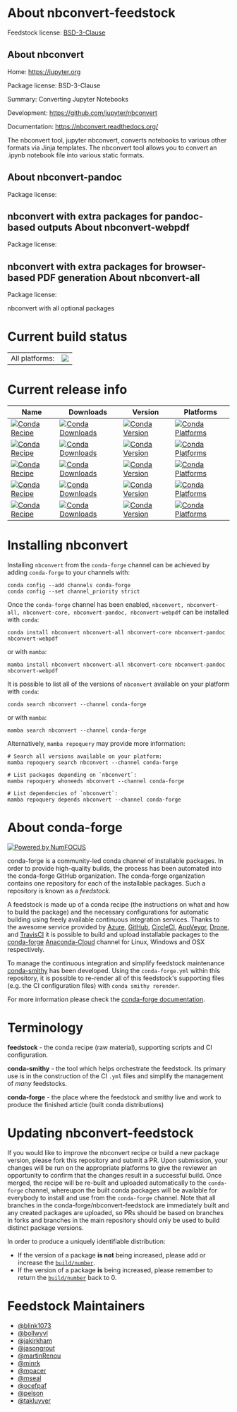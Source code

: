 About nbconvert-feedstock
=========================

Feedstock license: [BSD-3-Clause](https://github.com/conda-forge/nbconvert-feedstock/blob/main/LICENSE.txt)

About nbconvert
---------------

Home: https://jupyter.org

Package license: BSD-3-Clause

Summary: Converting Jupyter Notebooks

Development: https://github.com/jupyter/nbconvert

Documentation: https://nbconvert.readthedocs.org/

The nbconvert tool, jupyter nbconvert, converts notebooks to various other
formats via Jinja templates. The nbconvert tool allows you to convert an
.ipynb notebook file into various static formats.

About nbconvert-pandoc
----------------------



Package license: 

nbconvert with extra packages for pandoc-based outputs
About nbconvert-webpdf
----------------------



Package license: 

nbconvert with extra packages for browser-based PDF generation
About nbconvert-all
-------------------



Package license: 

nbconvert with all optional packages

Current build status
====================


<table><tr><td>All platforms:</td>
    <td>
      <a href="https://dev.azure.com/conda-forge/feedstock-builds/_build/latest?definitionId=5627&branchName=main">
        <img src="https://dev.azure.com/conda-forge/feedstock-builds/_apis/build/status/nbconvert-feedstock?branchName=main">
      </a>
    </td>
  </tr>
</table>

Current release info
====================

| Name | Downloads | Version | Platforms |
| --- | --- | --- | --- |
| [![Conda Recipe](https://img.shields.io/badge/recipe-nbconvert-green.svg)](https://anaconda.org/conda-forge/nbconvert) | [![Conda Downloads](https://img.shields.io/conda/dn/conda-forge/nbconvert.svg)](https://anaconda.org/conda-forge/nbconvert) | [![Conda Version](https://img.shields.io/conda/vn/conda-forge/nbconvert.svg)](https://anaconda.org/conda-forge/nbconvert) | [![Conda Platforms](https://img.shields.io/conda/pn/conda-forge/nbconvert.svg)](https://anaconda.org/conda-forge/nbconvert) |
| [![Conda Recipe](https://img.shields.io/badge/recipe-nbconvert--all-green.svg)](https://anaconda.org/conda-forge/nbconvert-all) | [![Conda Downloads](https://img.shields.io/conda/dn/conda-forge/nbconvert-all.svg)](https://anaconda.org/conda-forge/nbconvert-all) | [![Conda Version](https://img.shields.io/conda/vn/conda-forge/nbconvert-all.svg)](https://anaconda.org/conda-forge/nbconvert-all) | [![Conda Platforms](https://img.shields.io/conda/pn/conda-forge/nbconvert-all.svg)](https://anaconda.org/conda-forge/nbconvert-all) |
| [![Conda Recipe](https://img.shields.io/badge/recipe-nbconvert--core-green.svg)](https://anaconda.org/conda-forge/nbconvert-core) | [![Conda Downloads](https://img.shields.io/conda/dn/conda-forge/nbconvert-core.svg)](https://anaconda.org/conda-forge/nbconvert-core) | [![Conda Version](https://img.shields.io/conda/vn/conda-forge/nbconvert-core.svg)](https://anaconda.org/conda-forge/nbconvert-core) | [![Conda Platforms](https://img.shields.io/conda/pn/conda-forge/nbconvert-core.svg)](https://anaconda.org/conda-forge/nbconvert-core) |
| [![Conda Recipe](https://img.shields.io/badge/recipe-nbconvert--pandoc-green.svg)](https://anaconda.org/conda-forge/nbconvert-pandoc) | [![Conda Downloads](https://img.shields.io/conda/dn/conda-forge/nbconvert-pandoc.svg)](https://anaconda.org/conda-forge/nbconvert-pandoc) | [![Conda Version](https://img.shields.io/conda/vn/conda-forge/nbconvert-pandoc.svg)](https://anaconda.org/conda-forge/nbconvert-pandoc) | [![Conda Platforms](https://img.shields.io/conda/pn/conda-forge/nbconvert-pandoc.svg)](https://anaconda.org/conda-forge/nbconvert-pandoc) |
| [![Conda Recipe](https://img.shields.io/badge/recipe-nbconvert--webpdf-green.svg)](https://anaconda.org/conda-forge/nbconvert-webpdf) | [![Conda Downloads](https://img.shields.io/conda/dn/conda-forge/nbconvert-webpdf.svg)](https://anaconda.org/conda-forge/nbconvert-webpdf) | [![Conda Version](https://img.shields.io/conda/vn/conda-forge/nbconvert-webpdf.svg)](https://anaconda.org/conda-forge/nbconvert-webpdf) | [![Conda Platforms](https://img.shields.io/conda/pn/conda-forge/nbconvert-webpdf.svg)](https://anaconda.org/conda-forge/nbconvert-webpdf) |

Installing nbconvert
====================

Installing `nbconvert` from the `conda-forge` channel can be achieved by adding `conda-forge` to your channels with:

```
conda config --add channels conda-forge
conda config --set channel_priority strict
```

Once the `conda-forge` channel has been enabled, `nbconvert, nbconvert-all, nbconvert-core, nbconvert-pandoc, nbconvert-webpdf` can be installed with `conda`:

```
conda install nbconvert nbconvert-all nbconvert-core nbconvert-pandoc nbconvert-webpdf
```

or with `mamba`:

```
mamba install nbconvert nbconvert-all nbconvert-core nbconvert-pandoc nbconvert-webpdf
```

It is possible to list all of the versions of `nbconvert` available on your platform with `conda`:

```
conda search nbconvert --channel conda-forge
```

or with `mamba`:

```
mamba search nbconvert --channel conda-forge
```

Alternatively, `mamba repoquery` may provide more information:

```
# Search all versions available on your platform:
mamba repoquery search nbconvert --channel conda-forge

# List packages depending on `nbconvert`:
mamba repoquery whoneeds nbconvert --channel conda-forge

# List dependencies of `nbconvert`:
mamba repoquery depends nbconvert --channel conda-forge
```


About conda-forge
=================

[![Powered by
NumFOCUS](https://img.shields.io/badge/powered%20by-NumFOCUS-orange.svg?style=flat&colorA=E1523D&colorB=007D8A)](https://numfocus.org)

conda-forge is a community-led conda channel of installable packages.
In order to provide high-quality builds, the process has been automated into the
conda-forge GitHub organization. The conda-forge organization contains one repository
for each of the installable packages. Such a repository is known as a *feedstock*.

A feedstock is made up of a conda recipe (the instructions on what and how to build
the package) and the necessary configurations for automatic building using freely
available continuous integration services. Thanks to the awesome service provided by
[Azure](https://azure.microsoft.com/en-us/services/devops/), [GitHub](https://github.com/),
[CircleCI](https://circleci.com/), [AppVeyor](https://www.appveyor.com/),
[Drone](https://cloud.drone.io/welcome), and [TravisCI](https://travis-ci.com/)
it is possible to build and upload installable packages to the
[conda-forge](https://anaconda.org/conda-forge) [Anaconda-Cloud](https://anaconda.org/)
channel for Linux, Windows and OSX respectively.

To manage the continuous integration and simplify feedstock maintenance
[conda-smithy](https://github.com/conda-forge/conda-smithy) has been developed.
Using the ``conda-forge.yml`` within this repository, it is possible to re-render all of
this feedstock's supporting files (e.g. the CI configuration files) with ``conda smithy rerender``.

For more information please check the [conda-forge documentation](https://conda-forge.org/docs/).

Terminology
===========

**feedstock** - the conda recipe (raw material), supporting scripts and CI configuration.

**conda-smithy** - the tool which helps orchestrate the feedstock.
                   Its primary use is in the construction of the CI ``.yml`` files
                   and simplify the management of *many* feedstocks.

**conda-forge** - the place where the feedstock and smithy live and work to
                  produce the finished article (built conda distributions)


Updating nbconvert-feedstock
============================

If you would like to improve the nbconvert recipe or build a new
package version, please fork this repository and submit a PR. Upon submission,
your changes will be run on the appropriate platforms to give the reviewer an
opportunity to confirm that the changes result in a successful build. Once
merged, the recipe will be re-built and uploaded automatically to the
`conda-forge` channel, whereupon the built conda packages will be available for
everybody to install and use from the `conda-forge` channel.
Note that all branches in the conda-forge/nbconvert-feedstock are
immediately built and any created packages are uploaded, so PRs should be based
on branches in forks and branches in the main repository should only be used to
build distinct package versions.

In order to produce a uniquely identifiable distribution:
 * If the version of a package **is not** being increased, please add or increase
   the [``build/number``](https://docs.conda.io/projects/conda-build/en/latest/resources/define-metadata.html#build-number-and-string).
 * If the version of a package **is** being increased, please remember to return
   the [``build/number``](https://docs.conda.io/projects/conda-build/en/latest/resources/define-metadata.html#build-number-and-string)
   back to 0.

Feedstock Maintainers
=====================

* [@blink1073](https://github.com/blink1073/)
* [@bollwyvl](https://github.com/bollwyvl/)
* [@jakirkham](https://github.com/jakirkham/)
* [@jasongrout](https://github.com/jasongrout/)
* [@martinRenou](https://github.com/martinRenou/)
* [@minrk](https://github.com/minrk/)
* [@mpacer](https://github.com/mpacer/)
* [@mseal](https://github.com/mseal/)
* [@ocefpaf](https://github.com/ocefpaf/)
* [@pelson](https://github.com/pelson/)
* [@takluyver](https://github.com/takluyver/)

